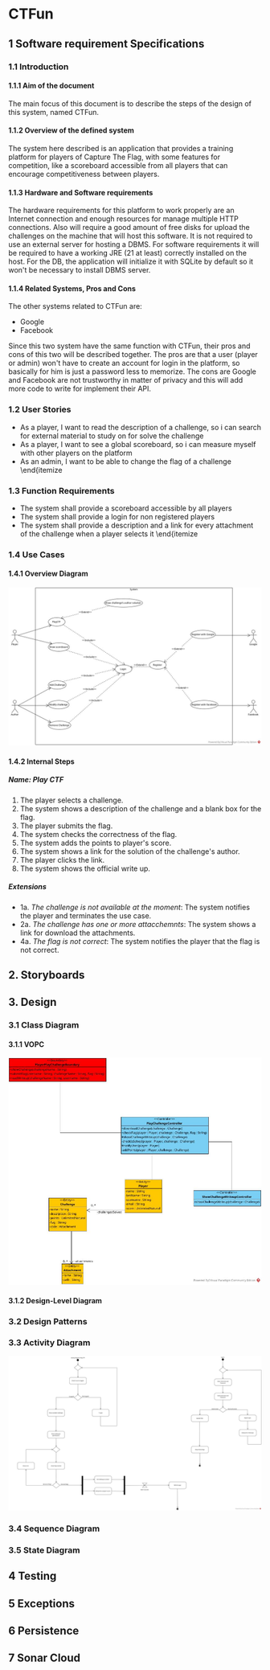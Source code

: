 # CTFun

## 1 Software requirement Specifications
### 1.1 Introduction
#### 1.1.1 Aim of the document
The main focus of this document is to describe the steps of the design of this system, named CTFun.
#### 1.1.2 Overview of the defined system
The system here described is an application that provides a training platform for players of Capture The Flag, with some features for competition, like a scoreboard accessible from all players that can encourage competitiveness between players.
#### 1.1.3 Hardware and Software requirements
The hardware requirements for this platform to work properly are an Internet connection and enough resources for manage multiple HTTP connections. Also will require a good amount of free disks for upload the challenges on the machine that will host this software. It is not required to use an external server for hosting a DBMS.
For software requirements it will be required to have a working JRE (21 at least) correctly installed on the host. For the DB, the application will initialize it with SQLite by default so it won't be necessary to install DBMS server.
#### 1.1.4 Related Systems, Pros and Cons
The other systems related to CTFun are:
- Google
- Facebook

Since this two system have the same function with CTFun, their pros and cons of this two will be described together. The pros are that a user (player or admin) won't have to create an account for login in the platform, so basically for him is just a password less to memorize. The cons are Google and Facebook are not trustworthy in matter of privacy and this will add more code to write for implement their API.
### 1.2 User Stories
* As a player, I want to read the description of a challenge, so i can search for external material to study on for solve the challenge
* As a player, I want to see a global scoreboard, so i can measure myself with other players on the platform
* As an admin, I want to be able to change the flag of a challenge
\end{itemize
### 1.3 Function Requirements
* The system shall provide a scoreboard accessible by all players
* The system shall provide a login for non registered players
* The system shall provide a description and a link for every attachment of the challenge when a player selects it
\end{itemize
### 1.4 Use Cases
#### 1.4.1 Overview Diagram
![Use Case Diagram](/diagrams/Use%20Case%20Diagram.jpg)
#### 1.4.2 Internal Steps
##### Name: Play CTF
1. The player selects a challenge.
2. The system shows a description of the challenge and a blank box for the flag.
3. The player submits the flag.
4. The system checks the correctness of the flag.
5. The system adds the points to player's score.
6. The system shows a link for the solution of the challenge's author.
7. The player clicks the link.
8. The system shows the official write up.
##### Extensions
- 1a. _The challenge is not available at the moment_: The system notifies the player and terminates the use case.
- 2a. _The challenge has one or more attacchemnts_: The system shows a link for download the attachments.
- 4a. _The flag is not correct_: The system notifies the player that the flag is not correct.
## 2. Storyboards
## 3. Design
### 3.1 Class Diagram
#### 3.1.1 VOPC
![PlayCTF VOPC](/diagrams/VOPC%20PlayCTF.jpg)
#### 3.1.2 Design-Level Diagram
### 3.2 Design Patterns
### 3.3 Activity Diagram
![PlayCTF VOPC](/diagrams/Activity%20Diagram%20-%20PlayCTF.jpg)
### 3.4 Sequence Diagram
### 3.5 State Diagram
## 4 Testing
## 5 Exceptions
## 6 Persistence
## 7 Sonar Cloud
